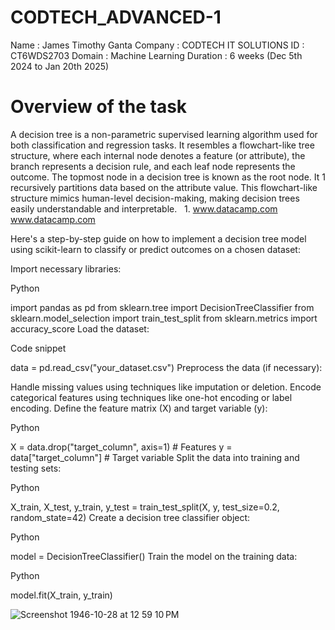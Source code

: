 # CODTECH_ADVANCED-1

Name : James Timothy Ganta Company : CODTECH IT SOLUTIONS ID : CT6WDS2703 Domain : Machine Learning Duration : 6 weeks (Dec 5th 2024 to Jan 20th 2025)

# Overview of the task

A decision tree is a non-parametric supervised learning algorithm
used for both classification and regression tasks. It resembles a
flowchart-like tree structure, where each internal node denotes a
feature (or attribute), the branch represents a decision rule, and
each leaf node represents the outcome. The topmost node in a decision
tree is known as the root node. It 1  recursively partitions data based
on the attribute value. This flowchart-like structure mimics human-level
decision-making, making decision trees easily understandable and
interpretable.   
1.
www.datacamp.com
www.datacamp.com

Here's a step-by-step guide on how to implement a decision tree model
using scikit-learn to classify or predict outcomes on a chosen dataset:

Import necessary libraries:

Python

import pandas as pd
from sklearn.tree import DecisionTreeClassifier
from sklearn.model_selection import train_test_split
from sklearn.metrics import accuracy_score
Load the dataset:

Code snippet

data = pd.read_csv("your_dataset.csv")
Preprocess the data (if necessary):

Handle missing values using techniques like imputation or deletion.
Encode categorical features using techniques like one-hot encoding or label encoding.
Define the feature matrix (X) and target variable (y):

Python

X = data.drop("target_column", axis=1)  # Features
y = data["target_column"]  # Target variable
Split the data into training and testing sets:

Python

X_train, X_test, y_train, y_test = train_test_split(X, y, test_size=0.2, random_state=42)
Create a decision tree classifier object:

Python

model = DecisionTreeClassifier()
Train the model on the training data:

Python

model.fit(X_train, y_train)

![Screenshot 1946-10-28 at 12 59 10 PM](https://github.com/user-attachments/assets/700b9db5-601e-4f04-8991-cebd6792f1d9)

